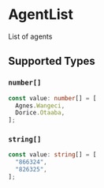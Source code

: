 # AgentList

List of agents


## Supported Types

### `number[]`

```typescript
const value: number[] = [
  Agnes.Wangeci,
  Dorice.Otaaba,
];
```

### `string[]`

```typescript
const value: string[] = [
  "866324",
  "826325",
];
```

